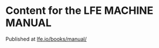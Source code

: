 # Content for the LFE MACHINE MANUAL
Published at [lfe.io/books/manual/](https://lfe.io/books/manual/)
